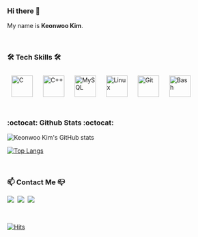 ### Hi there 👋

My name is **Keonwoo Kim**.

<!--
**keonwoo98/keonwoo98** is a ✨ _special_ ✨ repository because its `README.md` (this file) appears on your GitHub profile.

Here are some ideas to get you started:

- 🔭 I’m currently working on ...
- 🌱 I’m currently learning ...
- 👯 I’m looking to collaborate on ...
- 🤔 I’m looking for help with ...
- 💬 Ask me about ...
- 📫 How to reach me: ...
- 😄 Pronouns: ...
- ⚡ Fun fact: ...
-->

</br>

### **🛠 Tech Skills 🛠**
<div align="left">
<img style="margin: 10px" src="https://profilinator.rishav.dev/skills-assets/c-original.svg" alt="C" height="50" />
<img style="margin: 10px" src="https://profilinator.rishav.dev/skills-assets/cplusplus-original.svg" alt="C++" height="50" />
<img style="margin: 10px" src="https://profilinator.rishav.dev/skills-assets/mysql-original-wordmark.svg" alt="MySQL" height="50" />
<img style="margin: 10px" src="https://profilinator.rishav.dev/skills-assets/linux-original.svg" alt="Linux" height="50" />
<img style="margin: 10px" src="https://profilinator.rishav.dev/skills-assets/git-scm-icon.svg" alt="Git" height="50" />
<img style="margin: 10px" src="https://profilinator.rishav.dev/skills-assets/gnu_bash-icon.svg" alt="Bash" height="50" />
</div>

</br>

### **:octocat: Github Stats :octocat:**

![Keonwoo Kim's GitHub stats](https://github-readme-stats.vercel.app/api?username=keonwoo98&theme=merko&show_icons=true)

[![Top Langs](https://github-readme-stats.vercel.app/api/top-langs/?username=keonwoo98&layout=compact&theme=merko)](https://github.com/keonwoo98/github-readme-stats)

</br>

### **:mailbox: Contact Me :mailbox_closed:**

<p align="left">
	<a href="https://velog.io/@dogfootbirdfoot"><img src="https://img.shields.io/badge/Tech%20Blog-11B48A?style=flat-round&logo=Vimeo&logoColor=white&link=https://velog.io/@dogfootbirdfoot"/></a>&nbsp
	<a href="https://www.instagram.com/keonwoo98"><img src="https://img.shields.io/badge/Instagram-E4405F?style=flat-round&logo=Instagram&logoColor=white&link=https://www.instagram.com/keonwoo98"/></a>&nbsp
	<a href="mailto:keonwoo98@naver.com"><img src="https://img.shields.io/badge/Gmail-d14836?style=flat-round&logo=Gmail&logoColor=white&link=keonwoo98@naver.com"/></a>
</p>

</br>

[![Hits](https://hits.seeyoufarm.com/api/count/incr/badge.svg?url=https%3A%2F%2Fgithub.com%2Fkeonwoo98%2Fhit-counter&count_bg=%2379C83D&title_bg=%23555555&icon=&icon_color=%23E7E7E7&title=hits&edge_flat=false)](https://hits.seeyoufarm.com)
